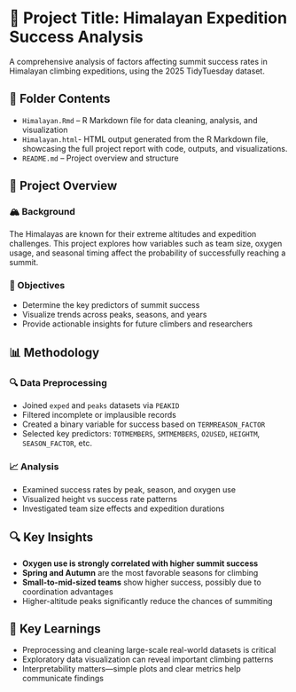 # 📝 Project Title: Himalayan Expedition Success Analysis

A comprehensive analysis of factors affecting summit success rates in Himalayan climbing expeditions, using the 2025 TidyTuesday dataset.

## 📁 Folder Contents

- `Himalayan.Rmd` – R Markdown file for data cleaning, analysis, and visualization  
- `Himalayan.html`- HTML output generated from the R Markdown file, showcasing the full project report with code, outputs, and visualizations.
- `README.md` – Project overview and structure

## 📌 Project Overview

### 🏔️ Background  
The Himalayas are known for their extreme altitudes and expedition challenges. This project explores how variables such as team size, oxygen usage, and seasonal timing affect the probability of successfully reaching a summit.

### 🎯 Objectives

- Determine the key predictors of summit success  
- Visualize trends across peaks, seasons, and years  
- Provide actionable insights for future climbers and researchers

## 📊 Methodology

### 🔍 Data Preprocessing

- Joined `exped` and `peaks` datasets via `PEAKID`  
- Filtered incomplete or implausible records  
- Created a binary variable for success based on `TERMREASON_FACTOR`  
- Selected key predictors: `TOTMEMBERS`, `SMTMEMBERS`, `O2USED`, `HEIGHTM`, `SEASON_FACTOR`, etc.

### 📈 Analysis

- Examined success rates by peak, season, and oxygen use  
- Visualized height vs success rate patterns  
- Investigated team size effects and expedition durations

## 🔍 Key Insights

- **Oxygen use is strongly correlated with higher summit success**  
- **Spring and Autumn** are the most favorable seasons for climbing  
- **Small-to-mid-sized teams** show higher success, possibly due to coordination advantages  
- Higher-altitude peaks significantly reduce the chances of summiting

## 🧠 Key Learnings

- Preprocessing and cleaning large-scale real-world datasets is critical  
- Exploratory data visualization can reveal important climbing patterns  
- Interpretability matters—simple plots and clear metrics help communicate findings
